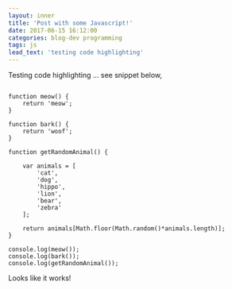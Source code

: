 ```yaml
---
layout: inner
title: 'Post with some Javascript!'
date: 2017-06-15 16:12:00
categories: blog-dev programming
tags: js
lead_text: 'testing code highlighting'
---
```


Testing code highlighting ... see snippet below,

<pre><code>
function meow() {
    return 'meow';
}

function bark() {
    return 'woof';
}

function getRandomAnimal() {

    var animals = [
        'cat',
        'dog',
        'hippo',
        'lion',
        'bear',
        'zebra'
    ];

    return animals[Math.floor(Math.random()*animals.length)];
}

console.log(meow());
console.log(bark());
console.log(getRandomAnimal());
</code></pre>

Looks like it works!